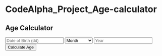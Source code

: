 # CodeAlpha_Project_Age-calculator<!DOCTYPE html>
<html lang="en">
<head>
<meta charset="UTF-8">
<meta name="viewport" content="width=device-width, initial-scale=1.0">
<title>Age Calculator</title>
<link rel="stylesheet" href="style.css">
</head>
<body>

<form id="ageCalculator">
    <h2>Age Calculator</h2>
    <input type="text" id="dob" placeholder="Date of Birth (dd)">
    <select id="month">
        <option value="">Month</option>
        <option value="1">January</option>
        <option value="2">February</option>
        <option value="3">March</option>
        <option value="4">April</option>
        <option value="5">May</option>
        <option value="6">June</option>
        <option value="7">July</option>
        <option value="8">August</option>
        <option value="9">September</option>
        <option value="10">October</option>
        <option value="11">November</option>
        <option value="12">December</option>
    </select>
    <input type="text" id="year" placeholder="Year">
    <input type="submit" value="Calculate Age">
</form>

<div id="result"></div>
<script src="script.js"></script>
</body>
</html>

